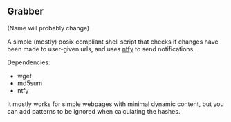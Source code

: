 Grabber
---

(Name will probably change)

A simple (mostly) posix compliant shell script that checks if changes have been made to user-given urls, and uses [ntfy](https://github.com/dschep/ntfy) to send notifications.

Dependencies:
- wget
- md5sum
- ntfy

It mostly works for simple webpages with minimal dynamic content, but you can add patterns to be ignored when calculating the hashes.
